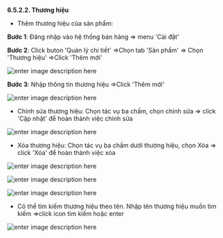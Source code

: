 **6.5.2.2. Thương hiệu**
- Thêm thương hiệu của sản phẩm:

**Bước 1**: Đăng nhập vào hệ thống bán hàng => menu 'Cài đặt'

**Bước 2**:  Click buton 'Quản lý chi tiết' =>Chọn tab 'Sản phẩm' => Chọn 'Thương hiệu' =>Click 'Thêm mới'

![enter image description here](https://chatbizfly.mediacdn.vn/2022/10/04/huyenvt/img_22jpg1664877178.jpg)

**Bước 3**: Nhập thông tin thương hiệu =>Click 'Thêm mới'

![enter image description here](https://static8.muarecdn.com/original/muare/images/2021/04/09/5909058_screenshot-134.png)

+ Chỉnh sửa thương hiệu:
Chọn tác vụ ba chấm, chọn chỉnh sửa => click 'Cập nhật' để hoàn thành việc chỉnh sửa

![enter image description here](https://static8.muarecdn.com/original/muare/images/2021/04/09/5909059_screenshot-135.png)

+ Xóa thương hiệu:
 Chọn tác vụ ba chấm dưới thương hiệu, chọn Xóa => click 'Xóa' để hoàn thành việc xóa

![enter image description here](https://static8.muarecdn.com/original/muare/images/2021/04/09/5909060_screenshot-136.png)


![enter image description here](https://static8.muarecdn.com/original/muare/images/2021/04/09/5909061_screenshot-137.png)

![enter image description here](https://static8.muarecdn.com/original/muare/images/2021/04/09/5909062_screenshot-138.png)

- Có thể tìm kiếm thương hiệu theo tên. Nhập tên thương hiệu muốn tìm kiếm =>click icon tìm kiếm hoặc enter

![enter image description here](https://static8.muarecdn.com/original/muare/images/2021/04/09/5909065_screenshot-139.png)
